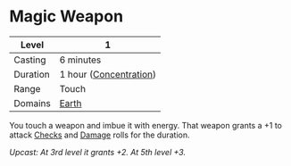 # Magic Weapon

| Level    | 1                                                   |
| -------- | --------------------------------------------------- |
| Casting  | 6 minutes                                           |
| Duration | 1 hour ([Concentration](../../../Concentration.md)) |
| Range    | Touch                                               |
| Domains  | [Earth](../../../Spell%20Domains/Earth.md)          |

You touch a weapon and imbue it with energy. That weapon grants a +1 to attack [Checks](../../../../Game%20Procedures/Check.md) and [Damage](../../../../Damage%20Types/!Damage%20Types.md) rolls for the duration.

*Upcast: At 3rd level it grants +2. At 5th level +3.*